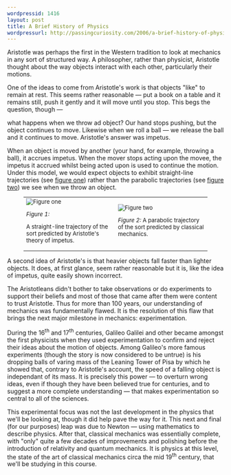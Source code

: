 ```yaml
---
wordpressid: 1416
layout: post
title: A Brief History of Physics
wordpressurl: http://passingcuriosity.com/2006/a-brief-history-of-physics/
---
```

<p>Aristotle was perhaps the first in the Western tradition to
look at mechanics in any sort of structured way. A philosopher,
rather than physicist, Aristotle thought about the way objects
interact with each other, particularly their motions.</p>

<!--more-->

<p>One of the ideas to come from Aristotle's work is that objects
"like" to remain at rest. This seems rather reasonable &mdash;
put a book on a table and it remains still, push it gently and it
will move until you stop. This begs the question, though &mdash;

what happens when we throw ad object? Our hand stops pushing, but
the object continues to move. Likewise when we roll a ball
&mdash; we release the ball and it continues to move. Aristotle's
answer was impetus.</p>

<p>When an object is moved by another (your hand, for example,
throwing a ball), it accrues impetus. When the mover stops acting
upon the movee, the impetus it accrued whilst being acted upon is
used to continue the motion. Under this model, we would expect
objects to exhibit straight-line trajectories (see 
<a href="#hist-fig-1">figure one</a>) rather than the parabolic
trajectories (see <a href="#hist-fig-2">figure two</a>) we see
when we throw an object.</p>

<table style="width: 85%; margin: 0 auto; font-size: small;">
<tr><td>
<img src="figure1.png" title="Figure one" />
<p><a name="hist-fig-1"><em>Figure 1:</em></a> 

A straight-line trajectory of the sort predicted 
by Aristotle's theory of impetus.</p>
</td>
<td>
<img src="figure2.png" title="Figure two" />
<p><a name="hist-fig-2"><em>Figure 2:</em></a> 
A parabolic trajectory of the sort predicted 
by classical mechanics.</p>
</td></tr>
</table>

<p>A second idea of Aristotle's is that heavier objects fall
faster than lighter objects. It does, at first glance, seem
rather reasonable but it is, like the idea of impetus, quite
easily shown incorrect.</p>

<p>The Aristotleans didn't bother to take observations or do
experiments to support their beliefs and most of those that came
after them were content to trust Aristotle. Thus for more than
100 years, our understanding of mechanics was fundamentally
flawed. It is the resolution of this flaw that brings the next
major milestone in mechanics: experimentation.</p>

<p>During the 16<sup>th</sup> and 17<sup>th</sup> centuries,
Galileo Galilei and other became amongst the first physicists
when they used experimentation to confirm and reject their ideas
about the motion of objects. Among Galileo's more famous
experiments (though the story is now considered to be untrue) is
his dropping balls of varing mass of the Leaning Tower of Pisa by
which he showed that, contrary to Aristotle's account, the speed
of a falling object is independant of its mass. It is precisely
this power &mdash; to overturn wrong ideas, even if though they
have been believed true for centuries, and to suggest a more
complete understanding &mdash; that makes experimentation so
central to all of the sciences.</p>

<p>This experimental focus was not the last development in the
physics that we'll be looking at, though it did help pave the way
for it. This next and final (for our purposes) leap was due to 
Newton &mdash; using mathematics to describe physics. After that,
classical mechanics was essentially complete, with "only" quite a
few decades of improvements and polishing before the introduction
of relativity and quantum mechanics. It is physics at this level,
the state of the art of classical mechanics circa the mid
19<sup>th</sup> century, that we'll be studying in this
course.</p>
